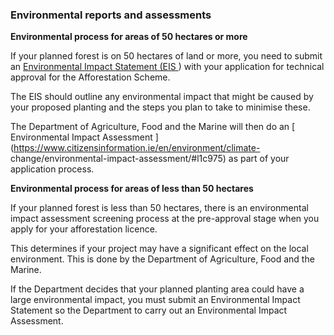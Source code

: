 ###  Environmental reports and assessments

**Environmental process for areas of 50 hectares or more**

If your planned forest is on 50 hectares of land or more, you need to submit
an [ Environmental Impact Statement (EIS
](https://www.irishstatutebook.ie/eli/2017/si/407/made/en/print#:~:text=%E2%80%9C%E2%80%98EIS%E2%80%99%20means%20%E2%80%9Ca%20report%20prepared%20by%20competent%20experts%2C%20submitted%20by%20the%20applicant%20that%20complies%20with%20the%20requirements%20of%20Article%205.1%20of%20the%20EIA%20Directive%20and%20is%20referred%20to%20in%20the%20EIA%20Directive%20as%20the%20environmental%20impact%20assessment%20report%3B%E2%80%9D%2C)
) with your application for technical approval for the Afforestation Scheme.

The EIS should outline any environmental impact that might be caused by your
proposed planting and the steps you plan to take to minimise these.

The Department of Agriculture, Food and the Marine will then do an [
Environmental Impact Assessment
](https://www.citizensinformation.ie/en/environment/climate-
change/environmental-impact-assessment/#l1c975) as part of your application
process.

**Environmental process for areas of less than 50 hectares**

If your planned forest is less than 50 hectares, there is an environmental
impact assessment screening process at the pre-approval stage when you apply
for your afforestation licence.

This determines if your project may have a significant effect on the local
environment. This is done by the Department of Agriculture, Food and the
Marine.

If the Department decides that your planned planting area could have a large
environmental impact, you must submit an Environmental Impact Statement so the
Department to carry out an Environmental Impact Assessment.
